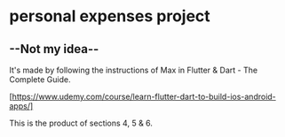 # personal expenses project

## --Not my idea--
It's made by following the instructions of Max in Flutter & Dart - The Complete Guide.

[https://www.udemy.com/course/learn-flutter-dart-to-build-ios-android-apps/]

This is the product of sections 4, 5 & 6.
